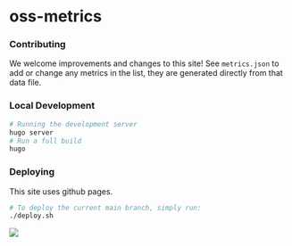 # oss-metrics

### Contributing

We welcome improvements and changes to this site! See `metrics.json` to add or change any metrics in the list, they are generated directly from that data file.

### Local Development

```bash
# Running the development server
hugo server
# Run a full build
hugo
```

### Deploying

This site uses github pages.

```bash
# To deploy the current main branch, simply run:
./deploy.sh
```

<img referrerpolicy="no-referrer-when-downgrade" src="https://static.scarf.sh/a.png?x-pxid=d07b3dcc-a2cc-4397-9412-3084179aed91" />
